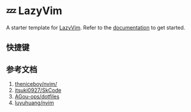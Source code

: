 # 💤 LazyVim

A starter template for [LazyVim](https://github.com/LazyVim/LazyVim).
Refer to the [documentation](https://lazyvim.github.io/installation) to get started.



## 快捷键




## 参考文档

1. [theniceboy/nvim/](https://github.com/theniceboy/nvim/blob/master/README_cn.md#xtabline---%E7%B2%BE%E8%87%B4%E7%9A%84%E9%A1%B6%E6%A0%8F)
2. [itsuki0927/SkCode](https://github.com/itsuki0927/SkCode/blob/main/lua/core/plugin/list.lua)
3. [AGou-ops/dotfiles](https://github.com/AGou-ops/dotfiles)
4. [luyuhuang/nvim](https://github.com/luyuhuang/nvim/) 
